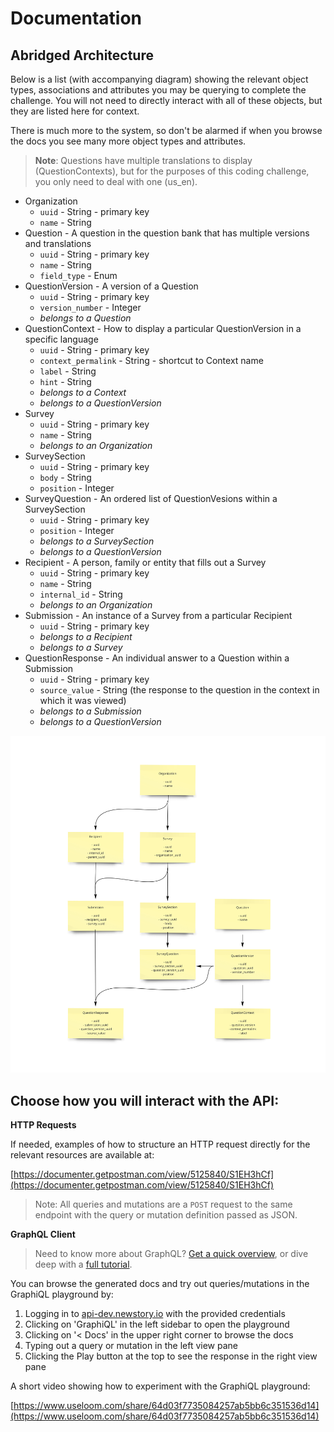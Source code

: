 # Documentation

## Abridged Architecture

Below is a list (with accompanying diagram) showing the relevant object types, associations and attributes you may be querying to complete the challenge. You will not need to directly interact with all of these objects, but they are listed here for context.

There is much more to the system, so don't be alarmed if when you browse the docs you see many more object types and attributes.

> **Note**: Questions have multiple translations to display (QuestionContexts), but for the purposes of this coding challenge, you only need to deal with one (us_en).

- Organization
    - `uuid` - String - primary key
    - `name` - String
- Question - A question in the question bank that has multiple versions and translations
    - `uuid` - String - primary key
    - `name` - String
    - `field_type` - Enum
- QuestionVersion - A version of a Question
    - `uuid` - String - primary key
    - `version_number` - Integer
    - *belongs to a Question*
- QuestionContext - How to display a particular QuestionVersion in a specific language
    - `uuid` - String - primary key
    - `context_permalink` - String - shortcut to Context name
    - `label` - String
    - `hint` - String
    - *belongs to a Context*
    - *belongs to a QuestionVersion*
- Survey
    - `uuid` - String - primary key
    - `name` - String
    - *belongs to an Organization*
- SurveySection
    - `uuid` - String - primary key
    - `body` - String
    - `position` - Integer
- SurveyQuestion - An ordered list of QuestionVesions within a SurveySection
    - `uuid` - String - primary key
    - `position` - Integer
    - *belongs to a SurveySection*
    - *belongs to a QuestionVersion*
- Recipient - A person, family or entity that fills out a Survey
    - `uuid` - String - primary key
    - `name` - String
    - `internal_id` - String
    - *belongs to an Organization*
- Submission - An instance of a Survey from a particular Recipient
    - `uuid` - String - primary key
    - *belongs to a Recipient*
    - *belongs to a Survey*
- QuestionResponse - An individual answer to a Question within a Submission
    - `uuid` - String - primary key
    - `source_value` - String (the response to the question in the context in which it was viewed)
    - *belongs to a Submission*
    - *belongs to a QuestionVersion*

![](../assets/diagram.jpg)


## Choose how you will interact with the API:

**HTTP Requests**

If needed, examples of how to structure an HTTP request directly for the relevant resources are available at:

[https://documenter.getpostman.com/view/5125840/S1EH3hCf](https://documenter.getpostman.com/view/5125840/S1EH3hCf)

> Note: All queries and mutations are a `POST` request to the same endpoint with the query or mutation definition passed as JSON.

**GraphQL Client**

> Need to know more about GraphQL? [Get a quick overview](https://www.howtographql.com/basics/2-core-concepts/), or dive deep with a [full tutorial](https://www.howtographql.com/).

You can browse the generated docs and try out queries/mutations in the GraphiQL playground by:

1. Logging in to [api-dev.newstory.io](http://api-dev.newstory.io) with the provided credentials
2. Clicking on 'GraphiQL' in the left sidebar to open the playground
3. Clicking on '< Docs' in the upper right corner to browse the docs
4. Typing out a query or mutation in the left view pane
5. Clicking the Play button at the top to see the response in the right view pane

A short video showing how to experiment with the GraphiQL playground:

[https://www.useloom.com/share/64d03f7735084257ab5bb6c351536d14](https://www.useloom.com/share/64d03f7735084257ab5bb6c351536d14)